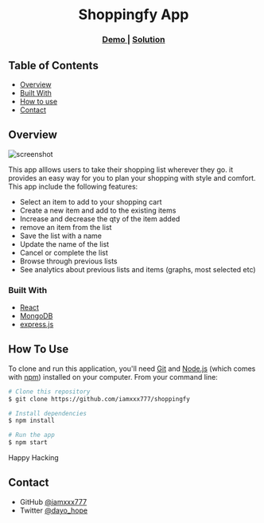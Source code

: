 <!-- Please update value in the {}  -->

<h1 align="center">Shoppingfy App</h1>

<div align="center">
  <h3>
    <a href="https://https://shopping-fy.herokuapp.com/">
      Demo
    </a>
    <span> | </span>
    <a href="https://https://github.com/iamxxx777/Shoppingfy">
      Solution
    </a>
  </h3>
</div>

<!-- TABLE OF CONTENTS -->

## Table of Contents

- [Overview](#overview)
- [Built With](#built-with)
- [How to use](#how-to-use)
- [Contact](#contact)

<!-- OVERVIEW -->

## Overview

![screenshot](https://res.cloudinary.com/iamxxx777/image/upload/v1637187934/Shoppinfy_home_e3txzz.png)

This app alllows users to take their shopping list wherever they go. 
it provides an easy way for you to plan your shopping with style and comfort. This app include the following features:

- Select an item to add to your shopping cart
- Create a new item and add to the existing items
- Increase and decrease the qty of the item added
- remove an item from the list
- Save the list with a name
- Update the name of the list
- Cancel or complete the list
- Browse through previous lists
- See analytics about previous lists and items (graphs, most selected etc)


### Built With

<!-- This section should list any major frameworks that you built your project using. Here are a few examples.-->

- [React](https://reactjs.org/)
- [MongoDB](https://mongodb.com/)
- [express.js](https://expressjs.com/)


## How To Use

<!-- Example: -->

To clone and run this application, you'll need [Git](https://git-scm.com) and [Node.js](https://nodejs.org/en/download/) (which comes with [npm](http://npmjs.com)) installed on your computer. From your command line:

```bash
# Clone this repository
$ git clone https://github.com/iamxxx777/shoppingfy

# Install dependencies
$ npm install

# Run the app
$ npm start
```

Happy Hacking

## Contact

- GitHub [@iamxxx777](https://github.com/iamxxx777)
- Twitter [@dayo_hope](https://twitter.com/dayo_hope)

